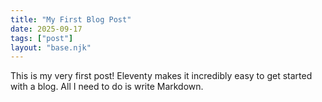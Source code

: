 ```yaml
---
title: "My First Blog Post"
date: 2025-09-17
tags: ["post"]
layout: "base.njk"
---
```

This is my very first post! Eleventy makes it incredibly easy to get started with a blog. All I need to do is write Markdown.